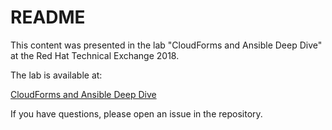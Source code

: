 # README

This content was presented in the lab "CloudForms and Ansible Deep Dive" at the Red Hat Technical Exchange 2018.

The lab is available at:

[CloudForms and Ansible Deep Dive](./cloudforms-and-ansible-deep-dive/index.md)

If you have questions, please open an issue in the repository.
